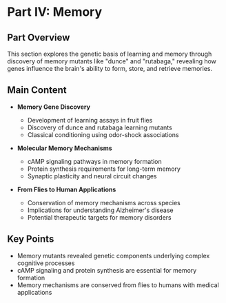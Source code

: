 # Part IV: Memory

## Part Overview
This section explores the genetic basis of learning and memory through discovery of memory mutants like "dunce" and "rutabaga," revealing how genes influence the brain's ability to form, store, and retrieve memories.

## Main Content
- **Memory Gene Discovery**
  - Development of learning assays in fruit flies
  - Discovery of dunce and rutabaga learning mutants
  - Classical conditioning using odor-shock associations

- **Molecular Memory Mechanisms**
  - cAMP signaling pathways in memory formation
  - Protein synthesis requirements for long-term memory
  - Synaptic plasticity and neural circuit changes

- **From Flies to Human Applications**
  - Conservation of memory mechanisms across species
  - Implications for understanding Alzheimer's disease
  - Potential therapeutic targets for memory disorders

## Key Points
- Memory mutants revealed genetic components underlying complex cognitive processes
- cAMP signaling and protein synthesis are essential for memory formation
- Memory mechanisms are conserved from flies to humans with medical applications